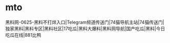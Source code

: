 # mto
黑料网-0625-黑料不打烊入口|Telegram频道传送门|74猫导航主站|74猫传送门|独家黑料|黑料专区|黑料社区|17吃瓜|黑料大爆料|黑料网导航|国产吃瓜|黑料|今日吃瓜在线|881比鸭
